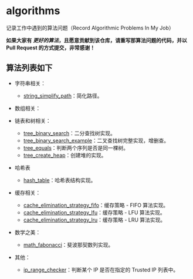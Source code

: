 # algorithms

记录工作中遇到的算法问题（Record Algorithmic Problems In My Job）

**如果大家有 *更好的算法*，且愿意贡献到该仓库，请重写那算法问题的代码，并以 Pull Request 的方式提交，非常感谢！**

## 算法列表如下

- 字符串相关：
  
  - [string_simplify_path](https://github.com/charleslxh/algorithms/blob/master/string_simplify_path.md)：简化路径。

- 数组相关：

- 链表和树相关：
  
  - [tree_binary_search](https://github.com/charleslxh/algorithms/blob/master/tree_binary_search.md)：二分查找树实现。
  - [tree_binary_search_example](https://github.com/charleslxh/algorithms/blob/master/tree_binary_search_example.md)：二叉查找树完整实现，增删查。
  - [tree_equals](https://github.com/charleslxh/algorithms/blob/master/tree_equals.md)：判断两个序列是否是同一棵树。
  - [tree_create_heap](https://github.com/charleslxh/algorithms/blob/master/tree_create_heap.md)：创建堆的实现。

- 哈希表

  - [hash_table](https://github.com/charleslxh/algorithms/blob/master/hash_table.md)：哈希表结构实现。

- 缓存相关：

  - [cache_elimination_strategy_fifo](https://github.com/charleslxh/algorithms/blob/master/cache_elimination_strategy_fifo.md)：缓存策略 - FIFO 算法实现。
  - [cache_elimination_strategy_lfu](https://github.com/charleslxh/algorithms/blob/master/cache_elimination_strategy_lfu.md)：缓存策略 - LFU 算法实现。
  - [cache_elimination_strategy_lru](https://github.com/charleslxh/algorithms/blob/master/cache_elimination_strategy_lru.md)：缓存策略 - LRU 算法实现。

- 数学之美：

  - [math_fabonacci](https://github.com/charleslxh/algorithms/blob/master/math_fabonacci.md)：斐波那契数列实现。
  
- 其他：

  - [ip_range_checker](https://github.com/charleslxh/algorithms/blob/master/ip_range_checker.md)：判断某个 IP 是否在指定的 Trusted IP 列表中。
